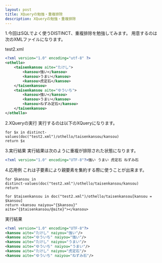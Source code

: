 ```yaml
---
layout: post
title: XQueryの勉強・重複排除
description: XQueryの勉強・重複排除
---
```

1.今回はSQLでよく使うDISTINCT、重複排除を勉強してみます。
用意するのは次のXMLファイルになります。

test2.xml

```xml
<?xml version="1.0" encoding="utf-8" ?>
<othello>
	<taisenkansou aite="たけし">
		<kansou>強い</kansou>
		<kansou>うまい</kansou>
		<kansou>虎定石</kansou>
	</taisenkansou>
	<taisenkansou aite="ゆういち">
		<kansou>強い</kansou>
		<kansou>うまい</kansou>
		<kansou>ねずみ定石</kansou>
	</taisenkansou>
</othello>
```


2.XQueryの実行
実行するのは以下のXQueryになります。

```xquery
for $x in distinct-values(doc("test2.xml")/othello/taisenkansou/kansou)
return $x
```


3.実行結果
実行結果は次のように重複が排除された状態になります。

```xml
<?xml version="1.0" encoding="UTF-8"?>強い うまい 虎定石 ねずみ石
```

4.応用例
これは子要素により親要素を集約する際に使うことが出来ます。

```xquery
for $kansou in
distinct-values(doc("test2.xml")/othello/taisenkansou/kansou)
return
```



```xquery
for $taisenkansou in doc("test2.xml")/othello/taisenkansou[kansou =
$kansou]
return <kansou naiyou="{$kansou}"
aite="{$taisenkansou/@aite}"></kansou>
```



実行結果

```xml
<?xml version="1.0" encoding="UTF-8"?>
<kansou aite="たけし" naiyou="強い"/>
<kansou aite="ゆういち" naiyou="強い"/>
<kansou aite="たけし" naiyou="うまい"/>
<kansou aite="ゆういち" naiyou="うまい"/>
<kansou aite="たけし" naiyou="虎定石"/>
<kansou aite="ゆういち" naiyou="ねずみ石"/>
```
